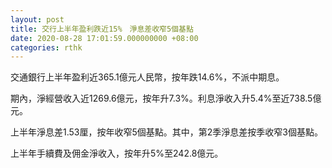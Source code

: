 ```yaml
---
layout: post
title: 交行上半年盈利跌近15%　淨息差收窄5個基點
date: 2020-08-28 17:01:59.000000000 +08:00
categories: rthk
---
```


交通銀行上半年盈利近365.1億元人民幣，按年跌14.6%，不派中期息。

期內，淨經營收入近1269.6億元，按年升7.3%。利息淨收入升5.4%至近738.5億元。

上半年淨息差1.53厘，按年收窄5個基點。其中，第2季淨息差按季收窄3個基點。

上半年手續費及佣金淨收入，按年升5%至242.8億元。
